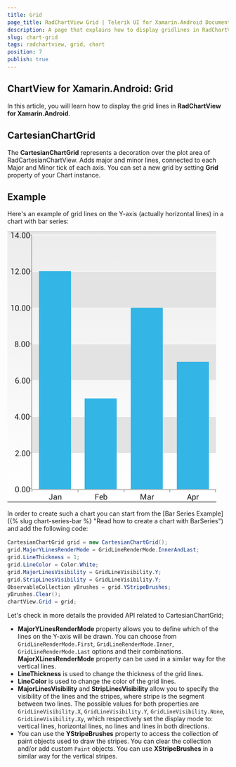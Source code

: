 ```yaml
---
title: Grid
page_title: RadChartView Grid | Telerik UI for Xamarin.Android Documentation
description: A page that explains how to display gridlines in RadChartView for Android.
slug: chart-grid
tags: radchartview, grid, chart
position: 7
publish: true
---
```


## ChartView for Xamarin.Android: Grid

In this article, you will learn how to display the grid lines in **RadChartView for Xamarin.Android**.

## CartesianChartGrid

The **CartesianChartGrid** represents a decoration over the plot area of RadCartesianChartView. Adds major and minor lines, connected to each Major and Minor tick of each axis. You can set a new grid by setting **Grid** property of your Chart instance.

## Example

Here's an example of grid lines on the Y-axis (actually horizontal lines) in a chart with bar series:

![TelerikUI-Chart-Grid](images/chart-grid-1.png "Demo of Cartesian chart with Grid Lines.")

In order to create such a chart you can start from the [Bar Series Example]({% slug chart-series-bar %} "Read how to create a chart with BarSeries") and add the following code:

```C#
CartesianChartGrid grid = new CartesianChartGrid();
grid.MajorYLinesRenderMode = GridLineRenderMode.InnerAndLast;
grid.LineThickness = 1;
grid.LineColor = Color.White;
grid.MajorLinesVisibility = GridLineVisibility.Y;
grid.StripLinesVisibility = GridLineVisibility.Y;
ObservableCollection yBrushes = grid.YStripeBrushes;
yBrushes.Clear();
chartView.Grid = grid;
```

Let's check in more details the provided API related to CartesianChartGrid;

* **MajorYLinesRenderMode** property allows you to define which of the lines on the Y-axis will be drawn. You can choose from `GridLineRenderMode.First`, `GridLineRenderMode.Inner`, `GridLineRenderMode.Last` options and their combinations. **MajorXLinesRenderMode** property can be used in a similar way for the vertical lines. 
* **LineThickness** is used to change the thickness of the grid lines. 
* **LineColor** is used to change the color of the grid lines. 
* **MajorLinesVisibility** and **StripLinesVisibility** allow you to specify the visibility of the lines and the stripes, where stripe is the segment between two lines. The possible values for both properties are `GridLineVisibility.X`, `GridLineVisibility.Y`, `GridLineVisibility.None`, `GridLineVisibility.Xy`, which respectively set the display mode to: vertical lines, horizontal lines, no lines and lines in both directions. 
* You can use the **YStripeBrushes** property to access the collection of paint objects used to draw the stripes. You can clear the collection and/or add custom `Paint` objects. You can use **XStripeBrushes** in a similar way for the vertical stripes.
